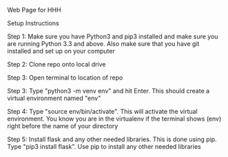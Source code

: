 Web Page for HHH

Setup Instructions

Step 1: Make sure you have Python3 and pip3 installed and make sure you are running Python 3.3 and above. Also make sure that you have git installed and set up on your computer

Step 2: Clone repo onto local drive

Step 3: Open terminal to location of repo

Step 3: Type "python3 -m venv env" and hit Enter. This should create a virtual environment named "env"

Step 4: Type "source env/bin/activate". This will activate the virtual environment. You know you are in the virtualenv if the terminal shows (env) right before the name of your directory

Step 5: Install flask and any other needed libraries. This is done using pip. Type "pip3 install flask". Use pip to install any other needed libraries